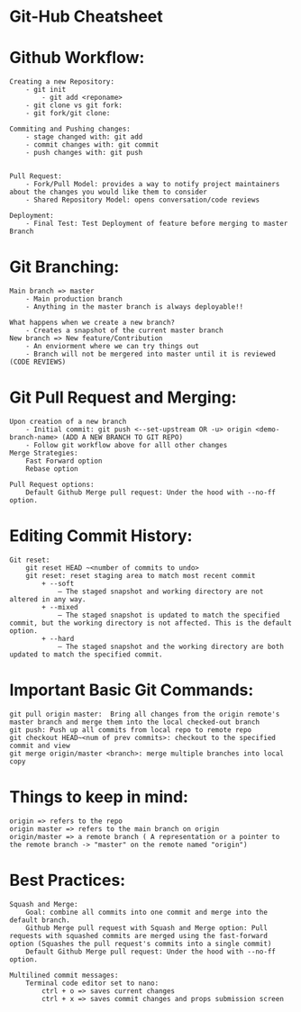 # Git-Hub Cheatsheet

# Github Workflow:
    Creating a new Repository: 
        - git init 
            - git add <reponame>
        - git clone vs git fork:
        - git fork/git clone:
    
    Commiting and Pushing changes:
        - stage changed with: git add
        - commit changes with: git commit
        - push changes with: git push 


    Pull Request:
        - Fork/Pull Model: provides a way to notify project maintainers about the changes you would like them to consider
        - Shared Repository Model: opens conversation/code reviews

    Deployment: 
        - Final Test: Test Deployment of feature before merging to master Branch



# Git Branching:
    Main branch => master 
        - Main production branch
        - Anything in the master branch is always deployable!!

    What happens when we create a new branch? 
        - Creates a snapshot of the current master branch
    New branch => New feature/Contribution
        - An enviorment where we can try things out
        - Branch will not be mergered into master until it is reviewed (CODE REVIEWS)

# Git Pull Request and Merging:
    Upon creation of a new branch
        - Initial commit: git push <--set-upstream OR -u> origin <demo-branch-name> (ADD A NEW BRANCH TO GIT REPO)
        - Follow git workflow above for alll other changes 
    Merge Strategies:
        Fast Forward option
        Rebase option

    Pull Request options:
        Default Github Merge pull request: Under the hood with --no-ff option. 


    
# Editing Commit History:
    Git reset: 
        git reset HEAD ~<number of commits to undo>
        git reset: reset staging area to match most recent commit 
            + --soft 
                – The staged snapshot and working directory are not altered in any way.
            + --mixed 
                – The staged snapshot is updated to match the specified commit, but the working directory is not affected. This is the default option.
            + --hard 
                – The staged snapshot and the working directory are both updated to match the specified commit.

# Important Basic Git Commands:
    git pull origin master:  Bring all changes from the origin remote's master branch and merge them into the local checked-out branch
    git push: Push up all commits from local repo to remote repo
    git checkout HEAD~<num of prev commits>: checkout to the specified commit and view 
    git merge origin/master <branch>: merge multiple branches into local copy 

# Things to keep in mind:
    origin => refers to the repo
    origin master => refers to the main branch on origin
    origin/master => a remote branch ( A representation or a pointer to the remote branch -> "master" on the remote named "origin")


# Best Practices:
    Squash and Merge:  
        Goal: combine all commits into one commit and merge into the default branch. 
        Github Merge pull request with Squash and Merge option: Pull requests with squashed commits are merged using the fast-forward option (Squashes the pull request's commits into a single commit)
        Default Github Merge pull request: Under the hood with --no-ff option. 

    Multilined commit messages:
        Terminal code editor set to nano:
            ctrl + o => saves current changes
            ctrl + x => saves commit changes and props submission screen

    
